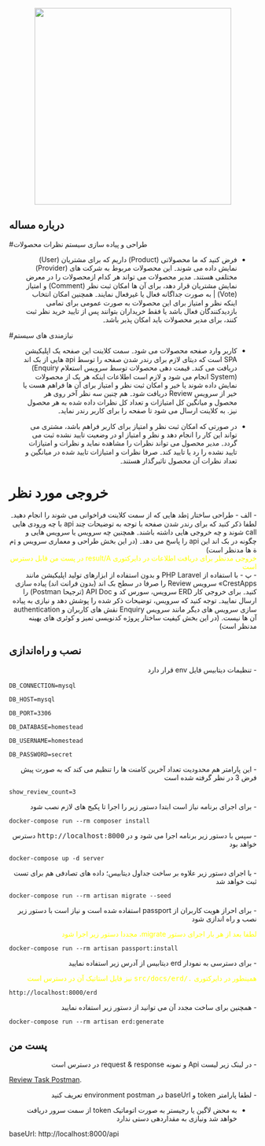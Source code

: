 <p align="center"><a href="https://digikala.ir/" target="_blank">
<img src="https://avatars.githubusercontent.com/u/28993615?s=280&v=4" width="400"></a></p>

<p align="center">

</p>

## درباره مساله

#طراحی و پیاده سازی سیستم نظرات محصولات

<div lang="fa" dir="rtl">

- فرض کنید که ما محصولاتی ‎(Product)‏ داریم که برای مشتریان ‎(User)‏ نمایش داده می شوند۔ این محصولات مربوط به شرکت های ‎(Provider)‏ مختلفی هستند۔ مدیر محصولات می تواند هر کدام ازمحصولات را در معرض نمایش مشتریان قرار دهد، برای آن ها امکان ثبت نظر ‎(Comment)‏ و امتیاز (‎Vote)‏ | به صورت جداگانه فعال یا غیرفعال نمایند۔ همچنین امکان انتخاب اینکه نظر و امتیاز برای این محصولات به صورت عمومی برای تمامی بازدیدکنندگان فعال باشد یا فقط خریداران بتوانند پس از تایید خرید نظر ثبت کنند، برای مدیر محصولات باید امکان پذیر باشد۔

</div>

#نیازمندی های سیستم

<div lang="fa" dir="rtl">

-  کاربر وارد صفحه محصولات می شود۔ سمت کلاینت این صفحه یک اپلیکیشن ‎SPA‏ است که دیتای لازم برای رندر شدن صفحه را توسط ‎api‏ هایی از بک اند دریافت می کند۔ قیمت دهی محصولات توسط سرویس استعلام ‎(Enquiry System)‏ انجام می شود و لازم است اطلاعات اینکه هر یک از محصولات نمایش داده شوند یا خیر و امکان ثبت نظر و امتیاز برای آن ها فراهم هست یا خیر از سرویس ‎Review‏ دریافت شود۔
   هم چنین سه نظر آخر روی هر محصول و میانگین کل امتیازات و تعداد کل نظرات داده شده به هر محصول نیز. به کلاینت ارسال می شود تا صفحه را برای کاربر رندر نماید۔

- در صورتی که امکان ثبت نظر و امتیاز برای کاربر فراهم باشد، مشتری می تواند این کار را انجام دهد و نظر و امتیاز او در وضعیت تایید نشده ثبت می گردد۔ مدیر محصول می تواند نظرات را مشاهده نماید و نظرات و امتیازات تایید نشده را رد یا تایید کند۔ صرفا نظرات و امتیازات تایید شده در میانگین و تعداد نظرات آن محصول تاثیرگذار هستند۔

</div>

# خروجی مورد نظر
<div lang="fa" dir="rtl">
- الف - طراحی ساختار ¡طد هایی که از سمت کلاینت فراخوانی می شوند را انجام دهید۔ لطفا ذکر کنید که
برای رندر شدن صفحه با توجه به توضیحات چند ‎api‏ با چه ورودی هایی ‎call‏ شوند و چه خروجی هایی داشته
باشند۔ همچنین چه سرویس یا سرویس هایی و چگونه در بک اند این ‎api‏ را پاسخ می دهد۔ (در این بخش
طراحی و معماری سرویس و ¡م ة ها مدنظر است)
</div>

<div lang="fa" dir="rtl">
<span style="color: yellow">
خروجی مدنظر برای دریافت اطلاعات در دایرکتوری result/A در پست من قابل دسترس است
</span>
</div>


<div lang="fa" dir="rtl">
- پ - با استفاده از ‎PHP Laravel‏ و بدون استفاده از ابزارهای تولید اپلیکیشن مانند ‎«CrestApps‏ سرویس
‎Review‏ را صرفا در سطح بک اند (بدون فرانت اند) پیاده سازی کنید۔ برای خروجی کار ‎ERD‏ سرویس،
سورس کد و ‎API Doc‏ (ترجیحا ‎(Postman‏ را ارسال نمایید۔ توجه کنید که سرویس، توضیحات ذکر شده
را پوشش دهد و نیازی به پیاده سازی سرویس های دیگر مانند سرویس ‎Enquiry‏ نقش های کاربران و
‎authentication‏ آن ها نیست. (در این بخش کیفیت ساختار پروژه کدنویسی تمیز و کوئری های بهینه مدنظر
است)
</div>

##    نصب و راه‌اندازی

<div lang="fa" dir="rtl">
 - تنظیمات دیتابیس فایل env قرار دارد
</div>

‍‍‍‍‍‍‍‍‍‍‍‍‍```DB_CONNECTION=mysql```

```DB_HOST=mysql```

```DB_PORT=3306```

```DB_DATABASE=homestead```

```DB_USERNAME=homestead```

```DB_PASSWORD=secret```

<div lang="fa" dir="rtl">
 - این پارامتر هم محدودیت تعداد آخرین کامنت ها را تنظیم می کند که به صورت پیش فرض 3 در نظر گرفته شده است
</div>

```show_review_count=3```

<div lang="fa" dir="rtl">
- برای اجرای برنامه نیاز است ابتدا دستور زیر  را اجرا تا پکیج های لازم نصب شود
</div>

```docker-compose run --rm composer install```

<div lang="fa" dir="rtl">
- سپس با دستور زیر برنامه اجرا می شود و در <kbd>http://localhost:8000</kbd>  دسترس خواهد بود
</div>

```docker-compose up -d server```

<div lang="fa" dir="rtl">
- با اجرای دستور زیر علاوه بر ساخت جداول دیتابیس؛ داده های تصادفی هم برای تست ثبت خواهد شد
</div>

```docker-compose run --rm artisan migrate --seed```

<div lang="fa" dir="rtl">
- برای احراز هویت کاربران از passport استفاده شده است و نیاز است با دستور زیر نصب و راه اندازی شود

<span style="color: yellow">لطفا بعد از هر بار اجرای دستور migrate، مجددا دستور زیر اجرا شود</span>
</div>

```docker-compose run --rm artisan passport:install```

<div lang="fa" dir="rtl">
- برای دسترسی به نمودار erd دیتابیس از آدرس زیر استفاده نمایید

<span style="color: yellow">همینطور در دایرکتوری <kbd>./src/docs/erd</kbd> نیز فایل استاتیک آن در دسترس است</span>
</div>

```http://localhost:8000/erd```

<div lang="fa" dir="rtl">
- همچنین برای ساخت مجدد آن می توانید از دستور زیر استفاده نمایید
</div>

```docker-compose run --rm artisan erd:generate```

## پست من

<div lang="fa" dir="rtl">
- در لینک زیر لیست Api و نمونه request & response در دسترس است
</div>

[Review Task Postman](https://www.getpostman.com/collections/ffba302df481b1b1be00).

<div lang="fa" dir="rtl">
- لطفا پارامتر token و baseUrl در environment postman تعریف کنید

- به محض لاگین یا رجیستر به صورت اتوماتیک token از سمت  سرور دریافت خواهد شد ونیازی به مقداردهی دستی ندارد
</div>

baseUrl: http://localhost:8000/api

